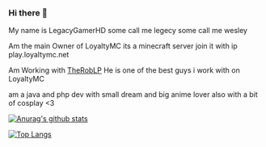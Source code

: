 ### Hi there 👋

My name is LegacyGamerHD some call me legecy some call me wesley

Am the main Owner of LoyaltyMC its a minecraft server join it with ip play.loyaltymc.net

Am Working with [TheRobLP](https://github.com/TheRobLP) He is one of the best guys i work with on LoyaltyMC 

am a java and php dev with small dream and big anime lover also with a bit of cosplay <3

[![Anurag's github stats](https://github-readme-stats.vercel.app/api?username=LegacyGamerHD&count_private=true&show_icons=true)](https://github.com/anuraghazra/github-readme-stats)

[![Top Langs](https://github-readme-stats.vercel.app/api/top-langs/?username=LegacyGamerHD&layout=compact)](https://github.com/anuraghazra/github-readme-stats)
